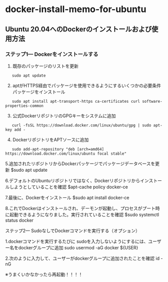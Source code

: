 # docker-install-memo-for-ubuntu

## Ubuntu 20.04へのDockerのインストールおよび使用方法

### ステップ1— Dockerをインストールする

1. 既存のパッケージのリストを更新

```ubuntu
   sudo apt update
```

2. aptがHTTPS経由でパッケージを使用できるようにするいくつかの必要条件パッケージをインストール

```ubuntu   
   sudo apt install apt-transport-https ca-certificates curl software-properties-common
```

3. 公式DockerリポジトリのGPGキーをシステムに追加

```ubuntu
   curl -fsSL https://download.docker.com/linux/ubuntu/gpg | sudo apt-key add -
```

4. DockerリポジトリをAPTソースに追加
```ubuntu
   sudo add-apt-repository "deb [arch=amd64] https://download.docker.com/linux/ubuntu focal stable"
```

5.追加されたリポジトリからDockerパッケージでパッケージデータベースを更新
$sudo apt update


6.デフォルトのUbuntuリポジトリではなく、Dockerリポジトリからインストールしようとしていることを確認
$apt-cache policy docker-ce


7.最後に、Dockerをインストール
$sudo apt install docker-ce


8.これでDockerはインストールされ、デーモンが起動し、プロセスがプート時に起動できるようになりました。実行されていることを確認
$sudo systemctl status docker


ステップ2— SudoなしでDockerコマンドを実行する（オプション）

1.dockerコマンドを実行するたびに sudoを入力しないようにするには、ユーザー名をdockerグループに追加
sudo usermod -aG docker ${USER}


2.次のように入力して、ユーザーがdockerグループに追加されたことを確認
id -nG

※うまくいかなかったら再起動！！！！
